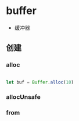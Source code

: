 # buffer

- 缓冲器

## 创建 

### alloc

```js

let buf = Buffer.alloc(10)

```

### allocUnsafe

### from 